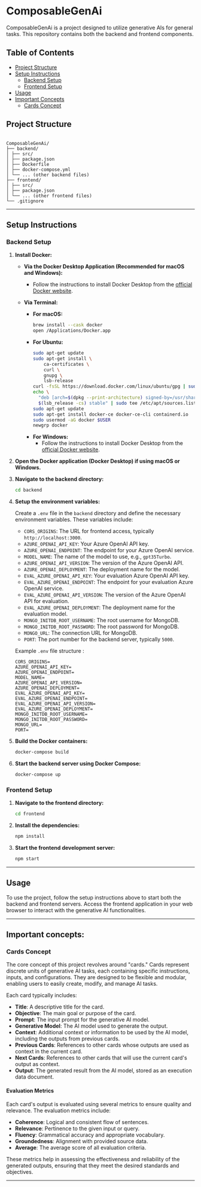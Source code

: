 # ComposableGenAi

ComposableGenAi is a project designed to utilize generative AIs for general tasks. This repository contains both the backend and frontend components.

## Table of Contents

- [Project Structure](#project-structure)
- [Setup Instructions](#setup-instructions)
  - [Backend Setup](#backend-setup)
  - [Frontend Setup](#frontend-setup)
- [Usage](#usage)
- [Important Concepts](#important-concepts)
  - [Cards Concept](#cards-concept)

## Project Structure

```

ComposableGenAi/
├── backend/
│ ├── src/
│ ├── package.json
│ ├── Dockerfile
│ ├── docker-compose.yml
│ └── ... (other backend files)
├── frontend/
│ ├── src/
│ ├── package.json
│ └── ... (other frontend files)
└── .gitignore

```

---

## Setup Instructions

### Backend Setup

1. **Install Docker:**

   - **Via the Docker Desktop Application (Recommended for macOS and Windows):**

     - Follow the instructions to install Docker Desktop from the [official Docker website](https://www.docker.com/get-started).

   - **Via Terminal:**
     - **For macOS:**
       ```sh
       brew install --cask docker
       open /Applications/Docker.app
       ```
     - **For Ubuntu:**
       ```sh
       sudo apt-get update
       sudo apt-get install \
           ca-certificates \
           curl \
           gnupg \
           lsb-release
       curl -fsSL https://download.docker.com/linux/ubuntu/gpg | sudo gpg --dearmor -o /usr/share/keyrings/docker-archive-keyring.gpg
       echo \
         "deb [arch=$(dpkg --print-architecture) signed-by=/usr/share/keyrings/docker-archive-keyring.gpg] https://download.docker.com/linux/ubuntu \
         $(lsb_release -cs) stable" | sudo tee /etc/apt/sources.list.d/docker.list > /dev/null
       sudo apt-get update
       sudo apt-get install docker-ce docker-ce-cli containerd.io
       sudo usermod -aG docker $USER
       newgrp docker
       ```
     - **For Windows:**
       - Follow the instructions to install Docker Desktop from the [official Docker website](https://docs.docker.com/desktop/windows/install/).

2. **Open the Docker application (Docker Desktop) if using macOS or Windows.**

3. **Navigate to the backend directory:**

   ```sh
   cd backend
   ```

4. **Setup the environment variables:**

   Create a `.env` file in the `backend` directory and define the necessary environment variables. These variables include:

   - `CORS_ORIGINS`: The URL for frontend access, typically `http://localhost:3000`.
   - `AZURE_OPENAI_API_KEY`: Your Azure OpenAI API key.
   - `AZURE_OPENAI_ENDPOINT`: The endpoint for your Azure OpenAI service.
   - `MODEL_NAME`: The name of the model to use, e.g., `gpt35Turbo`.
   - `AZURE_OPENAI_API_VERSION`: The version of the Azure OpenAI API.
   - `AZURE_OPENAI_DEPLOYMENT`: The deployment name for the model.
   - `EVAL_AZURE_OPENAI_API_KEY`: Your evaluation Azure OpenAI API key.
   - `EVAL_AZURE_OPENAI_ENDPOINT`: The endpoint for your evaluation Azure OpenAI service.
   - `EVAL_AZURE_OPENAI_API_VERSION`: The version of the Azure OpenAI API for evaluation.
   - `EVAL_AZURE_OPENAI_DEPLOYMENT`: The deployment name for the evaluation model.
   - `MONGO_INITDB_ROOT_USERNAME`: The root username for MongoDB.
   - `MONGO_INITDB_ROOT_PASSWORD`: The root password for MongoDB.
   - `MONGO_URL`: The connection URL for MongoDB.
   - `PORT`: The port number for the backend server, typically `5000`.

   Example `.env` file structure :

   ```plaintext
   CORS_ORIGINS=
   AZURE_OPENAI_API_KEY=
   AZURE_OPENAI_ENDPOINT=
   MODEL_NAME=
   AZURE_OPENAI_API_VERSION=
   AZURE_OPENAI_DEPLOYMENT=
   EVAL_AZURE_OPENAI_API_KEY=
   EVAL_AZURE_OPENAI_ENDPOINT=
   EVAL_AZURE_OPENAI_API_VERSION=
   EVAL_AZURE_OPENAI_DEPLOYMENT=
   MONGO_INITDB_ROOT_USERNAME=
   MONGO_INITDB_ROOT_PASSWORD=
   MONGO_URL=
   PORT=
   ```

5. **Build the Docker containers:**

   ```sh
   docker-compose build
   ```

6. **Start the backend server using Docker Compose:**

   ```sh
   docker-compose up
   ```

### Frontend Setup

1. **Navigate to the frontend directory:**

   ```sh
   cd frontend
   ```

2. **Install the dependencies:**

   ```sh
   npm install
   ```

3. **Start the frontend development server:**

   ```sh
   npm start
   ```

---

## Usage

To use the project, follow the setup instructions above to start both the backend and frontend servers. Access the frontend application in your web browser to interact with the generative AI functionalities.

---

## Important concepts:

### Cards Concept

The core concept of this project revolves around "cards." Cards represent discrete units of generative AI tasks, each containing specific instructions, inputs, and configurations. They are designed to be flexible and modular, enabling users to easily create, modify, and manage AI tasks.

Each card typically includes:

- **Title**: A descriptive title for the card.
- **Objective**: The main goal or purpose of the card.
- **Prompt**: The input prompt for the generative AI model.
- **Generative Model**: The AI model used to generate the output.
- **Context**: Additional context or information to be used by the AI model, including the outputs from previous cards.
- **Previous Cards**: References to other cards whose outputs are used as context in the current card.
- **Next Cards**: References to other cards that will use the current card's output as context.
- **Output**: The generated result from the AI model, stored as an execution data document.

#### Evaluation Metrics

Each card's output is evaluated using several metrics to ensure quality and relevance. The evaluation metrics include:

- **Coherence**: Logical and consistent flow of sentences.
- **Relevance**: Pertinence to the given input or query.
- **Fluency**: Grammatical accuracy and appropriate vocabulary.
- **Groundedness**: Alignment with provided source data.
- **Average**: The average score of all evaluation criteria.

These metrics help in assessing the effectiveness and reliability of the generated outputs, ensuring that they meet the desired standards and objectives.

---
